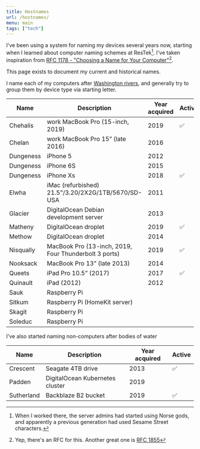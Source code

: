 ```yaml
---
title: Hostnames
url: /hostnames/
menu: main
tags: ["tech"]
---
```


I've been using a system for naming my devices several years now, starting when I learned about computer naming schemes at ResTek[^1]. I've taken inspiration from [RFC 1178 - "Choosing a Name for Your Computer"](https://tools.ietf.org/html/rfc1178)[^2].

This page exists to document my current and historical names.

I name each of my computers after [Washington rivers](https://www.americanwhitewater.org/content/River/state-summary/state/WA/), and generally try to group them by device type via starting letter.

| Name | Description | Year acquired | Active |
| ---- | ----------- | ------------- | ------ |
| Chehalis | work MacBook Pro (15-inch, 2019) | 2019 | ✅ |
| Chelan | work MacBook Pro 15” (late 2016) | 2016 |
| Dungeness | iPhone 5 | 2012 |
| Dungeness | iPhone 6S | 2015 |
| Dungeness | iPhone Xs | 2018 | ✅ |
| Elwha | iMac (refurbished) 21.5"/3.20/2X2G/1TB/5670/SD-USA | 2011 |
| Glacier | DigitalOcean Debian development server | 2013 |
| Matheny | DigitalOcean droplet | 2019 | ✅ |
| Methow | DigitalOcean droplet | 2014 |
| Nisqually | MacBook Pro (13-inch, 2019, Four Thunderbolt 3 ports) | 2019 | ✅ |
| Nooksack | MacBook Pro 13” (late 2013) | 2014 |
| Queets | iPad Pro 10.5” (2017) | 2017 | ✅ |
| Quinault | iPad (2012) | 2012 |
| Sauk | Raspberry Pi |
| Sitkum | Raspberry Pi (HomeKit server) |
| Skagit | Raspberry Pi |
| Soleduc | Raspberry Pi |

I've also started naming non-computers after bodies of water

| Name | Description | Year acquired | Active |
| ---- | ----------- | ------------- | ------ |
| Crescent | Seagate 4TB drive | 2013 | ✅ |
| Padden | DigitalOcean Kubernetes cluster | 2019 |
| Sutherland | Backblaze B2 bucket | 2019 | ✅ |

<script>
// adapted from https://stackoverflow.com/a/49041392/2178159

const getCellValue = (tr, i) => tr.children[i].innerText || tr.children[i].textContent;

const comparer = (i, asc) => (a, b) => ((v1, v2) => 
    v1 !== "" && v2 !== "" && !isNaN(v1) && !isNaN(v2) ? v1 - v2 : v1.toString().localeCompare(v2)
)(getCellValue(asc ? a : b, i), getCellValue(asc ? b : a, i));

document.querySelectorAll("th").forEach(function sorter(th, thi) {
    th.style.cursor = "pointer";
    th.role = "button";
    th.tabIndex = 0;
    let asc = Array.from(th.parentNode.children).indexOf(th) === 0; // first column is already sorted
    const sort = () => {
        const tbody = th.closest("table").querySelector("tbody");
        Array.from(tbody.querySelectorAll("tr"))
            .sort(comparer(Array.from(th.parentNode.children).indexOf(th), asc = !asc))
            .forEach(tr => tbody.appendChild(tr) );
    }
    th.addEventListener("click", sort);
    th.addEventListener("keydown", (e) => {
        if (e.code == "Enter" || e.code == "Space") {
            e.preventDefault();
            sort();
        }
    });
});
</script>

[^1]: When I worked there, the server admins had started using Norse gods, and apparently a previous generation had used Sesame Street characters.

[^2]: Yep, there's an RFC for this. Another great one is [RFC 1855](https://tools.ietf.org/html/rfc1855)
